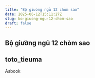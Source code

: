 ```yaml
---
title: "Bộ giường ngủ 12 chòm sao"
date: 2025-06-12T15:11:27Z
slug: bo-giuong-ngu-12-chom-sao
draft: false
---
```


## Bộ giường ngủ 12 chòm sao

## toto_tieuma

Asbook